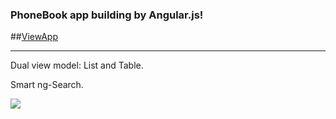### PhoneBook app building by Angular.js!

##[ViewApp](http://alexwhoami.github.io/PhoneBook/)
***

Dual view model:  List and Table.

Smart ng-Search.

![](https://github.com/alextitakov/PhoneBook/blob/master/Phonebook.png)

